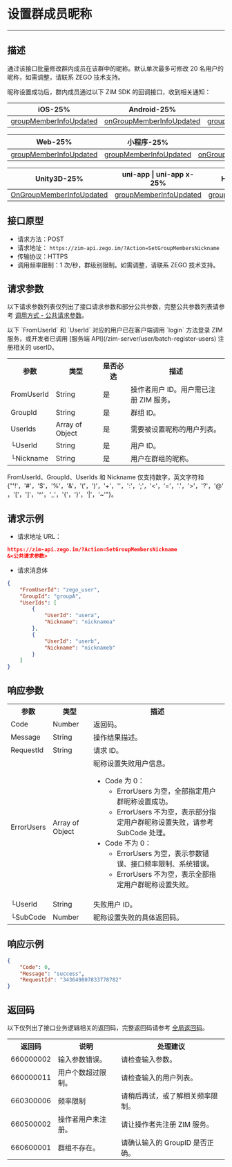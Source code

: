 
# 设置群成员昵称

- - -

## 描述

通过该接口批量修改群内成员在该群中的昵称。默认单次最多可修改 20 名用户的昵称，如需调整，请联系 ZEGO 技术支持。

昵称设置成功后，群内成员通过以下 ZIM SDK 的回调接口，收到相关通知：

| iOS-25% | Android-25% | macOS-25% | Windows-25% |
|-----|---------|--------|---------|
| [groupMemberInfoUpdated](https://doc-zh.zego.im/article/api?doc=zim_API~objective-c_ios~protocol~ZIMEventHandler#zim-group-member-info-updated-operated-info-group-id) | [onGroupMemberInfoUpdated](https://doc-zh.zego.im/article/api?doc=zim_API~java_android~class~ZIMEventHandler#on-group-member-info-updated) | [groupMemberInfoUpdated](https://doc-zh.zego.im/article/api?doc=zim_API~objective-c_macos~protocol~ZIMEventHandler#zim-group-member-info-updated-operated-info-group-id) | [onGroupMemberInfoUpdated](https://doc-zh.zego.im/article/api?doc=zim_API~cpp_windows~class~ZIMEventHandler#on-group-member-info-updated) |

| Web-25% | 小程序-25% | Flutter-25% | React Native-25% |
|---------|-----|---------|---------|
| [groupMemberInfoUpdated](https://doc-zh.zego.im/article/api?doc=zim_API~javascript_web~interface~ZIMEventHandler#group-member-info-updated) | [groupMemberInfoUpdated](https://doc-zh.zego.im/article/api?doc=zim_API~javascript_wxxcx~interface~ZIMEventHandler#group-member-info-updated) | [onGroupMemberInfoUpdated](https://pub.dev/documentation/zego_zim/latest/zego_zim/ZIMEventHandler/onGroupMemberInfoUpdated.html) | [groupMemberInfoUpdated](https://doc-zh.zego.im/article/api?doc=zim_API~javascript_react-native~interface~ZIMEventHandler#group-member-info-updated) |

| Unity3D-25% | uni-app \| uni-app x-25% | HarmonyOS-25% |
|---------|---------|---------|
| [OnGroupMemberInfoUpdated](https://doc-zh.zego.im/article/api?doc=zim_API~cs_unity3d~class~ZIMEventHandler#on-group-member-info-updated) | [groupMemberInfoUpdated](https://doc-zh.zego.im/article/api?doc=zim_API~javascript_uni-app~interface~ZIMEventHandler#group-member-info-updated) | [groupMemberInfoUpdated](https://doc-zh.zego.im/article/api?doc=zim_API~javascript_harmony~interface~ZIMEventHandler#group-member-info-updated) |


## 接口原型
- 请求方法：POST
- 请求地址： `https://zim-api.zego.im/?Action=SetGroupMembersNickname`
- 传输协议：HTTPS
- 调用频率限制：1 次/秒，群级别限制。如需调整，请联系 ZEGO 技术支持。

## 请求参数

以下请求参数列表仅列出了接口请求参数和部分公共参数，完整公共参数列表请参考 [调用方式 - 公共请求参数](/zim-server/accessing-server-apis#2-公共参数)。

<Note title="说明">
以下 `FromUserId` 和 `UserId` 对应的用户已在客户端调用 `login` 方法登录 ZIM 服务，或开发者已调用 [服务端 API](/zim-server/user/batch-register-users) 注册相关的 userID。
</Note>

<table class="collapsible-table" >
<tbody><tr data-row-level="1">
<th>参数</th>
<th>类型</th>
<th>是否必选</th>
<th>描述</th>
</tr>
<tr data-row-level="2">
<td>FromUserId</td>
<td>String</td>
<td>是</td>
<td>操作者用户 ID。用户需已注册 ZIM 服务。</td>
</tr>
<tr data-row-level="3">
<td>GroupId</td>
<td>String</td>
<td>是</td>
<td>群组 ID。</td>
</tr>
<tr data-row-level="4" data-row-child="true">
<td>UserIds</td>
<td>Array of Object</td>
<td>是</td>
<td>需要被设置昵称的用户列表。</td>
</tr>
<tr data-row-level="4-1">
<td>└UserId</td>
<td>String</td>
<td>是</td>
<td>用户 ID。</td>
</tr>
<tr data-row-level="4-2">
<td>└Nickname</td>
<td>String</td>
<td>是</td>
<td>用户在群组的昵称。</td>
</tr>
</tbody></table>

<Note title="说明">

FromUserId、GroupId、UserIds 和 Nickname 仅支持数字，英文字符和 {"'!'，'#'，'$'，'%'，'&'，'('，')'，'+'，''，':'，';'，'<'，'='，'.'，'>'，'?'，'@'，'['，']'，'^'，'_'，'{'，'}'，'|'，'~'"}。
</Note>

## 请求示例

- 请求地址 URL：

```json
https://zim-api.zego.im/?Action=SetGroupMembersNickname
&<公共请求参数>
```
- 请求消息体

```json
{
    "FromUserId": "zego_user",
    "GroupId": "groupA",
    "UserIds": [
        {
            "UserId": "usera",
            "Nickname": "nicknamea"
        },
        {
            "UserId": "userb",
            "Nickname": "nicknameb"
        }
    ]
}
```

## 响应参数

<table class="collapsible-table" >
<tbody><tr data-row-level="1">
<th>参数</th>
<th>类型</th>
<th>描述</th>
</tr>
<tr data-row-level="2">
<td>Code</td>
<td>Number</td>
<td>返回码。</td>
</tr>
<tr data-row-level="3">
<td>Message</td>
<td>String</td>
<td>操作结果描述。</td>
</tr>
<tr data-row-level="4">
<td>RequestId</td>
<td>String</td>
<td>请求 ID。</td>
</tr>
<tr data-row-level="7" data-row-child="true">
<td>ErrorUsers</td>
<td>Array of Object</td>
<td>
昵称设置失败用户信息。
<ul><li>
Code 为 0：
<ul><li>ErrorUsers 为空，全部指定用户群昵称设置成功。</li><li>ErrorUsers 不为空，表示部分指定用户群昵称设置失败，请参考 SubCode 处理。</li></ul>
</li>
<li>
Code 不为 0：
<ul><li>ErrorUsers 为空，表示参数错误、接口频率限制、系统错误。</li><li>ErrorUsers 不为空，表示全部指定用户群昵称设置失败。</li></ul>
</li>
</ul></td>
</tr>
<tr data-row-level="7-1">
<td>└UserId</td>
<td>String</td>
<td>失败用户 ID。</td>
</tr>
<tr data-row-level="7-2">
<td>└SubCode</td>
<td>Number</td>
<td>昵称设置失败的具体返回码。</td>
</tr>
</tbody></table>

## 响应示例

```json
{
    "Code": 0,
    "Message": "success",
    "RequestId": "343649807833778782"
}
```

## 返回码

以下仅列出了接口业务逻辑相关的返回码，完整返回码请参考 [全局返回码](/zim-server/return-codes)。

<table>
<tbody><tr>
<th>返回码</th>
<th>说明</th>
<th>处理建议</th>
</tr>
<tr>
<td>660000002</td>
<td>输入参数错误。</td>
<td>请检查输入参数。</td>
</tr>
<tr>
<td>660000011</td>
<td>用户个数超过限制。</td>
<td>请检查输入的用户列表。</td>
</tr>
<tr>
<td>660300006</td>
<td>频率限制</td>
<td>请稍后再试，或了解相关频率限制。</td>
</tr>
<tr>
<td>660500002</td>
<td>操作者用户未注册。</td>
<td>请让操作者先注册 ZIM 服务。</td>
</tr>
<tr>
<td>660600001</td>
<td>群组不存在。</td>
<td>请确认输入的 GroupID 是否正确。</td>
</tr>
</tbody></table>
